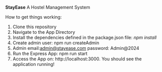 **StayEase**
A Hostel Management System

How to get things working:
1. Clone this repository
2. Navigate to the App Directory
3. Install the dependencies defined in the package.json file: *npm install*
4. Create admin user: npm run createAdmin
5. Admin email:admin@stayease.com password: Admin@2024
4. Run the Express App: npm run start
5. Access the App on: http://localhost:3000.
You should see the application running!